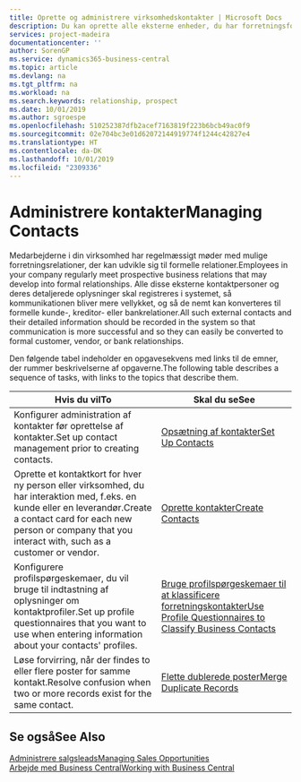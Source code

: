 ```yaml
---
title: Oprette og administrere virksomhedskontakter | Microsoft Docs
description: Du kan oprette alle eksterne enheder, du har forretningsforhold til (f.eks. kundeemner, debitorer, kreditorer og konsulenter) som kontaktpersoner.
services: project-madeira
documentationcenter: ''
author: SorenGP
ms.service: dynamics365-business-central
ms.topic: article
ms.devlang: na
ms.tgt_pltfrm: na
ms.workload: na
ms.search.keywords: relationship, prospect
ms.date: 10/01/2019
ms.author: sgroespe
ms.openlocfilehash: 510252387dfb2acef7163819f223b6bcb49ac0f9
ms.sourcegitcommit: 02e704bc3e01d62072144919774f1244c42827e4
ms.translationtype: HT
ms.contentlocale: da-DK
ms.lasthandoff: 10/01/2019
ms.locfileid: "2309336"
---
```

# <a name="managing-contacts"></a><span data-ttu-id="e9167-103">Administrere kontakter</span><span class="sxs-lookup"><span data-stu-id="e9167-103">Managing Contacts</span></span>
<span data-ttu-id="e9167-104">Medarbejderne i din virksomhed har regelmæssigt møder med mulige forretningsrelationer, der kan udvikle sig til formelle relationer.</span><span class="sxs-lookup"><span data-stu-id="e9167-104">Employees in your company regularly meet prospective business relations that may develop into formal relationships.</span></span> <span data-ttu-id="e9167-105">Alle disse eksterne kontaktpersoner og deres detaljerede oplysninger skal registreres i systemet, så kommunikationen bliver mere vellykket, og så de nemt kan konverteres til formelle kunde-, kreditor- eller bankrelationer.</span><span class="sxs-lookup"><span data-stu-id="e9167-105">All such external contacts and their detailed information should be recorded in the system so that communication is more successful and so they can easily be converted to formal customer, vendor, or bank relationships.</span></span>

<span data-ttu-id="e9167-106">Den følgende tabel indeholder en opgavesekvens med links til de emner, der rummer beskrivelserne af opgaverne.</span><span class="sxs-lookup"><span data-stu-id="e9167-106">The following table describes a sequence of tasks, with links to the topics that describe them.</span></span>

| <span data-ttu-id="e9167-107">Hvis du vil</span><span class="sxs-lookup"><span data-stu-id="e9167-107">To</span></span> | <span data-ttu-id="e9167-108">Skal du se</span><span class="sxs-lookup"><span data-stu-id="e9167-108">See</span></span> |
| --- | --- |
| <span data-ttu-id="e9167-109">Konfigurer administration af kontakter før oprettelse af kontakter.</span><span class="sxs-lookup"><span data-stu-id="e9167-109">Set up contact management prior to creating contacts.</span></span> |[<span data-ttu-id="e9167-110">Opsætning af kontakter</span><span class="sxs-lookup"><span data-stu-id="e9167-110">Set Up Contacts</span></span>](marketing-setup-contacts.md) |
| <span data-ttu-id="e9167-111">Oprette et kontaktkort for hver ny person eller virksomhed, du har interaktion med, f.eks. en kunde eller en leverandør.</span><span class="sxs-lookup"><span data-stu-id="e9167-111">Create a contact card for each new person or company that you interact with, such as a customer or vendor.</span></span> |[<span data-ttu-id="e9167-112">Oprette kontakter</span><span class="sxs-lookup"><span data-stu-id="e9167-112">Create Contacts</span></span>](marketing-create-contact-companies.md) |
|<span data-ttu-id="e9167-113">Konfigurere profilspørgeskemaer, du vil bruge til indtastning af oplysninger om kontaktprofiler.</span><span class="sxs-lookup"><span data-stu-id="e9167-113">Set up profile questionnaires that you want to use when entering information about your contacts' profiles.</span></span>|[<span data-ttu-id="e9167-114">Bruge profilspørgeskemaer til at klassificere forretningskontakter</span><span class="sxs-lookup"><span data-stu-id="e9167-114">Use Profile Questionnaires to Classify Business Contacts</span></span>](marketing-create-contact-profile-questionnaire.md)|
|<span data-ttu-id="e9167-115">Løse forvirring, når der findes to eller flere poster for samme kontakt.</span><span class="sxs-lookup"><span data-stu-id="e9167-115">Resolve confusion when two or more records exist for the same contact.</span></span>|[<span data-ttu-id="e9167-116">Flette dublerede poster</span><span class="sxs-lookup"><span data-stu-id="e9167-116">Merge Duplicate Records</span></span>](sales-how-merge-duplicate-records.md)|

## <a name="see-also"></a><span data-ttu-id="e9167-117">Se også</span><span class="sxs-lookup"><span data-stu-id="e9167-117">See Also</span></span>
[<span data-ttu-id="e9167-118">Administrere salgsleads</span><span class="sxs-lookup"><span data-stu-id="e9167-118">Managing Sales Opportunities</span></span>](marketing-manage-sales-opportunities.md)  
[<span data-ttu-id="e9167-119">Arbejde med Business Central</span><span class="sxs-lookup"><span data-stu-id="e9167-119">Working with Business Central</span></span>](ui-work-product.md)  
